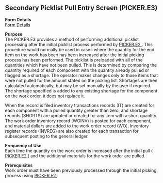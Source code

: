 ##  Secondary Picklist Pull Entry Screen (PICKER.E3)

<PageHeader />

**Form Details**  
[ Form Details ](PICKER-E3-1/README.md)   

**Purpose**  
The PICKER.E3 provides a method of performing additional picklist processing after the initial picklist process performed by [ PICKER.E2 ](../PICKER-E2/README.md) . This procedure would normally be used in cases where the quantity for the end item on the work has been has been increased after the initial picking process has been performed. The picklist is preloaded with all of the quantities which have not been pulled. This is determined by comparing the quantity required of each component with the quantity already pulled or flagged as a shortage. The operator makes changes only to those items that were not pulled for the amount stated on the picking list. Shortages are then calculated automatically, but may be set manually by the user if required. The shortage specified is added to any existing shortage for the component on the work order, it does not replace it.   
  
When the record is filed inventory transactions records (IT) are created for
each component with a pulled quantity greater than zero, and shortage records
(SHORTS) are updated or created for any item with a short quantity. The work
order inventory record (WOINV) is posted for each component, and material
dollars are added to the work order record (WO). Inventory register records
(INVREG) are also created for each transaction for subsequent posting to the
general ledger.

**Frequency of Use**  
Each time the quantity on the work order is increased after the initial pull ( [ PICKER.E2 ](../PICKER-E2/README.md) ) and the additional materials for the work order are pulled. 

**Prerequisites**  
Work order must have been previously processed through the initial picking process using [ PICKER.E2 ](../PICKER-E2/README.md) . 

<badge text= "Version 8.10.57" vertical="middle" />

<PageFooter />